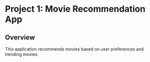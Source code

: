 # Project 1: Movie Recommendation App

## Overview

This application recommends movies based on user preferences and trending movies.
